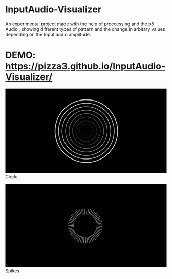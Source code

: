# InputAudio-Visualizer
An experimental project made with the help of proccessing and the p5 Audio , showing different types of pattern and
the change in arbitary values depending on the Input audio amplitude.

# DEMO: https://pizza3.github.io/InputAudio-Visualizer/

![Circle](/images/visual1.png)
Circle

![Spikes](/images/visual2.png)
Spikes
